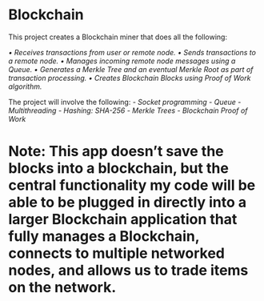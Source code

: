 # Blockchain

This project creates a Blockchain miner that does all the following:

*•	Receives transactions from user or remote node.
•	Sends transactions to a remote node.
•	Manages incoming remote node messages using a Queue.
•	Generates a Merkle Tree and an eventual Merkle Root as part of transaction processing.
•	Creates Blockchain Blocks using Proof of Work algorithm.* 

The project will involve the following:
*- Socket programming*
*- Queue*
*- Multithreading*
*- Hashing: SHA-256*
*- Merkle Trees*
*- Blockchain Proof of Work*

# Note: This app doesn’t save the blocks into a blockchain, but the central functionality my code will be able to be plugged in directly into a larger Blockchain application that fully manages a Blockchain, connects to multiple networked nodes, and allows us to trade items on the network. 




